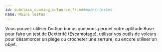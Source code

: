 ```yaml
---
id: subclass_cunning_cutpurse_fr.md#mains-lestes
name: Mains lestes
---
```


Vous pouvez utiliser l’action bonus que vous permet votre aptitude Ruse pour faire un test de Dextérité (Escamotage), utiliser vos outils de voleurs pour désamorcer un piège ou crocheter une serrure, ou encore utiliser un objet.

